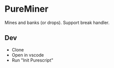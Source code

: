 # PureMiner
Mines and banks (or drops). Support break handler.

## Dev
- Clone
- Open in vscode
- Run "Init Purescript"